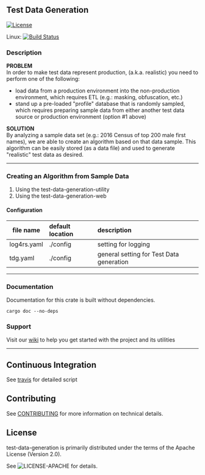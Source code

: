 ## Test Data Generation
[![License](https://img.shields.io/badge/License-Apache%202.0-blue.svg)](https://opensource.org/licenses/Apache-2.0)

Linux: [![Build Status](https://travis-ci.org/dsietz/test-data-generation.svg?branch=master)](https://travis-ci.org/dsietz/test-data-generation)

### Description
**PROBLEM**
</br>
In order to make test data represent production, (a.k.a. realistic) you need to perform one of the following:
+ load data from a production environment into the non-production environment, which requires ETL (e.g.: masking, obfuscation, etc.)
+ stand up a pre-loaded "profile" database that is randomly sampled, which requires preparing sample data from either another test data source 
or production environment (option #1 above)

**SOLUTION**
</br>
 By analyzing a sample data set (e.g.: 2016 Census of top 200 male first names), we are able to create an algorithm based on that data sample. 
 This algorithm can be easily stored (as a data file) and used to generate "realistic" test data as desired. 

---

### Creating an Algorithm from Sample Data
1. Using the test-data-generation-utility
2. Using the test-data-generation-web


#### Configuration
|  file name  | default location | description |
| ----------- | :--------------- | :---------- |
| log4rs.yaml | ./config         | setting for logging |
| tdg.yaml    | ./config         | general setting for Test Data generation |

---

### Documentation
Documentation for this crate is built without dependencies. 
```
cargo doc --no-deps
```

### Support
Visit our [wiki](https://github.com/dsietz/test-data-generation/wiki) to help you get started with the project and its utilities

---
## Continuous Integration
See [travis](./.travis.yml) for detailed script

## Contributing

See [CONTRIBUTING](./CONTRIBUTING.md) for more information on technical details.

## License

test-data-generation is primarily distributed under the terms of the Apache License (Version 2.0).

See ![LICENSE-APACHE](.:LICENSE-APACHE "Apache License") for details.
